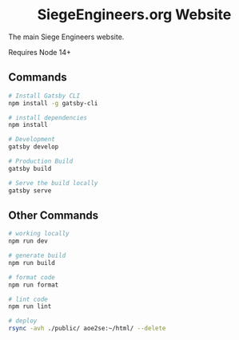 <h1 align="center">SiegeEngineers.org Website</h1>

The main Siege Engineers website.

Requires Node 14+

## Commands
```sh
# Install Gatsby CLI
npm install -g gatsby-cli

# install dependencies
npm install

# Development
gatsby develop

# Production Build
gatsby build

# Serve the build locally
gatsby serve
```

## Other Commands
```sh
# working locally
npm run dev

# generate build
npm run build

# format code
npm run format

# lint code
npm run lint

# deploy
rsync -avh ./public/ aoe2se:~/html/ --delete
```
